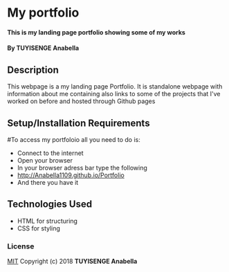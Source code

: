# My portfolio
#### This is my landing page portfolio showing some of my works
#### By **TUYISENGE Anabella**
## Description
This webpage is a my landing page Portfolio. It is standalone webpage with information about me  containing also links to some of the projects that I've worked on before and hosted through Github pages
## Setup/Installation Requirements
#To access my portfoloio all you need to do is:
* Connect to the internet
* Open your browser
* In your browser adress bar type the following
* http://Anabella1109.github.io/Portfolio
* And there you have it

## Technologies Used
* HTML for structuring
* CSS for styling

### License
[MIT](https://choosealicense.com/licenses/mit/)
Copyright (c) 2018 **TUYISENGE Anabella**
  
